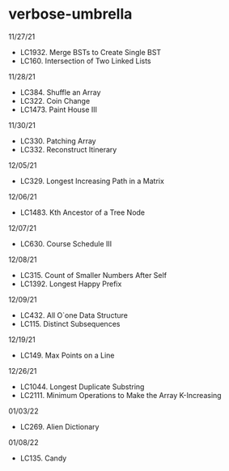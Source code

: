 # verbose-umbrella

11/27/21
 * LC1932. Merge BSTs to Create Single BST
 * LC160. Intersection of Two Linked Lists

11/28/21
 * LC384. Shuffle an Array
 * LC322. Coin Change
 * LC1473. Paint House III

11/30/21
 * LC330. Patching Array
 * LC332. Reconstruct Itinerary

12/05/21
 * LC329. Longest Increasing Path in a Matrix

12/06/21
 * LC1483. Kth Ancestor of a Tree Node

12/07/21
 * LC630. Course Schedule III

12/08/21
 * LC315. Count of Smaller Numbers After Self
 * LC1392. Longest Happy Prefix

12/09/21
 * LC432. All O`one Data Structure
 * LC115. Distinct Subsequences

12/19/21
 * LC149. Max Points on a Line

12/26/21
 * LC1044. Longest Duplicate Substring
 * LC2111. Minimum Operations to Make the Array K-Increasing

01/03/22
 * LC269. Alien Dictionary

01/08/22
 * LC135. Candy
